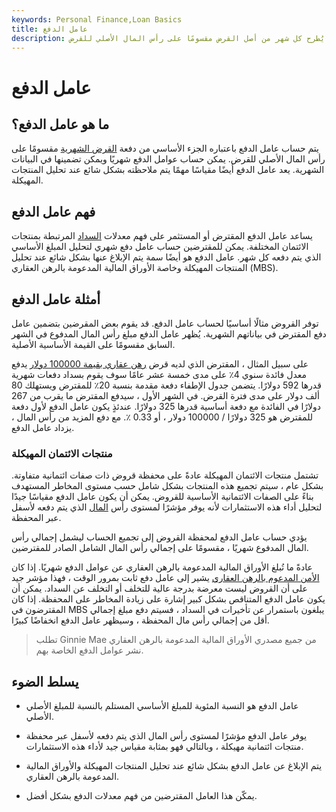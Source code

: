 ```yaml
---
keywords: Personal Finance,Loan Basics
title: عامل الدفع
description: عامل السداد هو جزء من النقد يُطرح كل شهر من أصل القرض مقسومًا على رأس المال الأصلي للقرض.
---
```


# عامل الدفع
## ما هو عامل الدفع؟

يتم حساب عامل الدفع باعتباره الجزء الأساسي من دفعة [القرض الشهرية](/loan) مقسومًا على رأس المال الأصلي للقرض. يمكن حساب عوامل الدفع شهريًا ويمكن تضمينها في البيانات الشهرية. يعد عامل الدفع أيضًا مقياسًا مهمًا يتم ملاحظته بشكل شائع عند تحليل المنتجات المهيكلة.

## فهم عامل الدفع

يساعد عامل الدفع المقترض أو المستثمر على فهم معدلات [السداد](/paydown) المرتبطة بمنتجات الائتمان المختلفة. يمكن للمقترضين حساب عامل دفع شهري لتحليل المبلغ الأساسي الذي يتم دفعه كل شهر. عامل الدفع هو أيضًا سمة يتم الإبلاغ عنها بشكل شائع عند تحليل المنتجات المهيكلة وخاصة الأوراق المالية المدعومة بالرهن العقاري (MBS).

## أمثلة عامل الدفع

توفر القروض مثالًا أساسيًا لحساب عامل الدفع. قد يقوم بعض المقرضين بتضمين عامل دفع المقترض في بياناتهم الشهرية. يُظهر عامل الدفع مبلغ رأس المال المدفوع في الشهر السابق مقسومًا على القيمة الأساسية الأصلية.

على سبيل المثال ، المقترض الذي لديه قرض [رهن عقاري بقيمة 100000 دولار](/mortgage) يدفع معدل فائدة سنوي 4٪ على مدى خمسة عشر عامًا سوف يقوم بسداد دفعات شهرية قدرها 592 دولارًا. يتضمن جدول الإطفاء دفعة مقدمة بنسبة 20٪ للمقترض ويستهلك 80 ألف دولار على مدى فترة القرض. في الشهر الأول ، سيدفع المقترض ما يقرب من 267 دولارًا في الفائدة مع دفعة أساسية قدرها 325 دولارًا. عندئذٍ يكون عامل الدفع لأول دفعة للمقترض هو 325 دولارًا / 100000 دولار ، أو 0.33 ٪. مع دفع المزيد من رأس المال ، يزداد عامل الدفع.

### منتجات الائتمان المهيكلة

تشتمل منتجات الائتمان المهيكلة عادةً على محفظة قروض ذات صفات ائتمانية متفاوتة. بشكل عام ، سيتم تجميع هذه المنتجات بشكل شامل حسب مستوى المخاطر المستهدف بناءً على الصفات الائتمانية الأساسية للقروض. يمكن أن يكون عامل الدفع مقياسًا جيدًا لتحليل أداء هذه الاستثمارات لأنه يوفر مؤشرًا لمستوى رأس [المال](/principal) الذي يتم دفعه لأسفل عبر المحفظة.

يؤدي حساب عامل الدفع لمحفظة القروض إلى تجميع الحساب ليشمل إجمالي رأس المال المدفوع شهريًا ، مقسومًا على إجمالي رأس المال الشامل الصادر للمقترضين.

عادةً ما تُبلغ الأوراق المالية المدعومة بالرهن العقاري عن عوامل الدفع شهريًا. إذا كان [الأمن المدعوم بالرهن العقاري](/mbs) يشير إلى عامل دفع ثابت بمرور الوقت ، فهذا مؤشر جيد على أن القروض ليست معرضة بدرجة عالية للتخلف أو التخلف عن السداد. يمكن أن يكون عامل الدفع المتناقص بشكل كبير إشارة على زيادة المخاطر على المحفظة. إذا كان المقترضون في MBS يبلغون باستمرار عن تأخيرات في السداد ، فسيتم دفع مبلغ إجمالي أقل من إجمالي رأس مال المحفظة ، وسيظهر عامل الدفع انخفاضًا كبيرًا.

> تطلب Ginnie Mae من جميع مصدري الأوراق المالية المدعومة بالرهن العقاري نشر عوامل الدفع الخاصة بهم.

>

## يسلط الضوء

- عامل الدفع هو النسبة المئوية للمبلغ الأساسي المستلم بالنسبة للمبلغ الأصلي الأصلي.

- يوفر عامل الدفع مؤشرًا لمستوى رأس المال الذي يتم دفعه لأسفل عبر محفظة منتجات ائتمانية مهيكلة ، وبالتالي فهو بمثابة مقياس جيد لأداء هذه الاستثمارات.

- يتم الإبلاغ عن عامل الدفع بشكل شائع عند تحليل المنتجات المهيكلة والأوراق المالية المدعومة بالرهن العقاري.

- يمكّن هذا العامل المقترضين من فهم معدلات الدفع بشكل أفضل.

